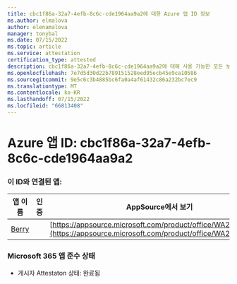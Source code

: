 ```yaml
---
title: cbc1f86a-32a7-4efb-8c6c-cde1964aa9a2에 대한 Azure 앱 ID 정보
ms.author: elmalova
author: elenamalova
manager: tonybal
ms.date: 07/15/2022
ms.topic: article
ms.service: attestation
certification_type: attested
description: cbc1f86a-32a7-4efb-8c6c-cde1964aa9a2에 대해 사용 가능한 모든 보안 및 규정 준수 정보입니다.
ms.openlocfilehash: 7e7d5d30d22b789151528eed95ecb45e9ca10586
ms.sourcegitcommit: 9e5c6c3b4885bc6fa0a4af61432c86a232bc7ec9
ms.translationtype: MT
ms.contentlocale: ko-KR
ms.lasthandoff: 07/15/2022
ms.locfileid: "66813408"
---
```

# <a name="azure-app-id-cbc1f86a-32a7-4efb-8c6c-cde1964aa9a2"></a>Azure 앱 ID: cbc1f86a-32a7-4efb-8c6c-cde1964aa9a2


### <a name="apps-associated-with-this-id"></a>이 ID와 연결된 앱:
| **앱 이름** | **인증** | **AppSource에서 보기** |
|--------------|---------------|-----------------------|
| [Berry](../forward/WA200004138.md) |  | [https://appsource.microsoft.com/product/office/WA200004138](https://appsource.microsoft.com/product/office/WA200004138) |

### <a name="microsoft-365-app-compliance-status"></a>Microsoft 365 앱 준수 상태
- 게시자 Attestaton 상태: 완료됨
